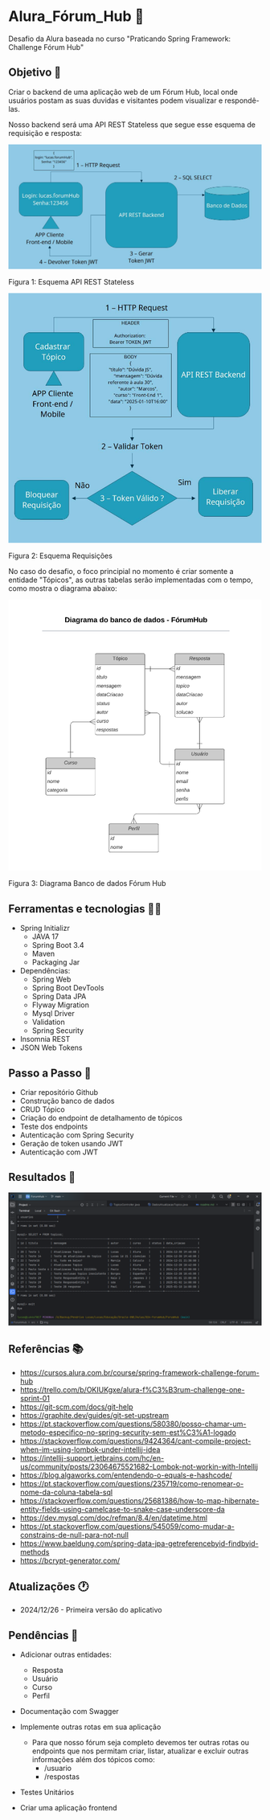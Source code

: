# Alura_Fórum_Hub 🚩

Desafio da Alura baseada no curso "Praticando Spring Framework: Challenge Fórum Hub"

## Objetivo 📜

Criar o backend de uma aplicação web de um Fórum Hub, local onde usuários postam as suas duvidas e visitantes podem visualizar e respondê-las.

Nosso backend será uma API REST Stateless que segue esse esquema de requisição e resposta:

![Alt text](/src/img/2024-12-26-Esquema_Aplicacao.jpg)

Figura 1: Esquema API REST Stateless

![Alt text](/src/img/2024-12-26-Esquema_Requisicao.jpg)

Figura 2: Esquema Requisições

No caso do desafio, o foco principial no momento é criar somente a entidade "Tópicos", as outras tabelas serão implementadas com o tempo, como mostra o diagrama abaixo:

![Alt text](/src/img/Database_diagram.png)

Figura 3: Diagrama Banco de dados Fórum Hub

## Ferramentas e tecnologias 👨‍💻

- Spring Initializr
    - JAVA 17
    - Spring Boot 3.4
    - Maven
    - Packaging Jar
- Dependências:
    - Spring Web
    - Spring Boot DevTools
    - Spring Data JPA
    - Flyway Migration
    - Mysql Driver
    - Validation
    - Spring Security
- Insomnia REST
- JSON Web Tokens

## Passo a Passo 👣

- Criar repositório Github
- Construção banco de dados
- CRUD Tópico
- Criação do endpoint de detalhamento de tópicos
- Teste dos endpoints
- Autenticação com Spring Security
- Geração de token usando JWT
- Autenticação com JWT

## Resultados 🎁

![Alt text](/src/img/results1.png)

## Referências 📚

- https://cursos.alura.com.br/course/spring-framework-challenge-forum-hub
- https://trello.com/b/OKIUKgxe/alura-f%C3%B3rum-challenge-one-sprint-01
- https://git-scm.com/docs/git-help
- https://graphite.dev/guides/git-set-upstream
- https://pt.stackoverflow.com/questions/580380/posso-chamar-um-metodo-especifico-no-spring-security-sem-est%C3%A1-logado
- https://stackoverflow.com/questions/9424364/cant-compile-project-when-im-using-lombok-under-intellij-idea
- https://intellij-support.jetbrains.com/hc/en-us/community/posts/23064675521682-Lombok-not-workin-with-Intellij
- https://blog.algaworks.com/entendendo-o-equals-e-hashcode/
- https://pt.stackoverflow.com/questions/235719/como-renomear-o-nome-da-coluna-tabela-sql
- https://stackoverflow.com/questions/25681386/how-to-map-hibernate-entity-fields-using-camelcase-to-snake-case-underscore-da
- https://dev.mysql.com/doc/refman/8.4/en/datetime.html
- https://pt.stackoverflow.com/questions/545059/como-mudar-a-constrains-de-null-para-not-null
- https://www.baeldung.com/spring-data-jpa-getreferencebyid-findbyid-methods
- https://bcrypt-generator.com/

## Atualizações 🕐

- 2024/12/26 - Primeira versão do aplicativo

## Pendências 🚨

- Adicionar outras entidades:

  * Resposta
  * Usuário
  * Curso
  * Perfil

- Documentação com Swagger
- Implemente outras rotas em sua aplicação 
  - Para que nosso fórum seja completo devemos ter outras rotas ou endpoints que nos permitam criar, listar, atualizar e excluir outras informações além dos tópicos como:
    - /usuario 
    - /respostas
- Testes Unitários
- Criar uma aplicação frontend